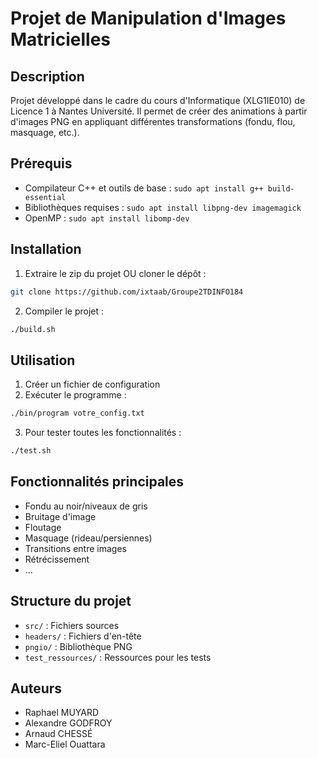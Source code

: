 # Projet de Manipulation d'Images Matricielles

## Description
Projet développé dans le cadre du cours d'Informatique (XLG1IE010) de Licence 1 à Nantes Université. Il permet de créer des animations à partir d'images PNG en appliquant différentes transformations (fondu, flou, masquage, etc.).

## Prérequis
- Compilateur C++ et outils de base : `sudo apt install g++ build-essential`
- Bibliothèques requises : `sudo apt install libpng-dev imagemagick`
- OpenMP : `sudo apt install libomp-dev`

## Installation
1. Extraire le zip du projet OU cloner le dépôt :
```bash
git clone https://github.com/ixtaab/Groupe2TDINFO184
```

2. Compiler le projet :
```bash
./build.sh
```

## Utilisation
1. Créer un fichier de configuration
2. Exécuter le programme :
```bash
./bin/program votre_config.txt
```

3. Pour tester toutes les fonctionnalités :
```bash
./test.sh
```

## Fonctionnalités principales
- Fondu au noir/niveaux de gris
- Bruitage d'image
- Floutage
- Masquage (rideau/persiennes)
- Transitions entre images
- Rétrécissement
- ...

## Structure du projet
- `src/` : Fichiers sources
- `headers/` : Fichiers d'en-tête
- `pngio/` : Bibliothèque PNG
- `test_ressources/` : Ressources pour les tests

## Auteurs
- Raphael MUYARD
- Alexandre GODFROY
- Arnaud CHESSÉ
- Marc-Eliel Ouattara